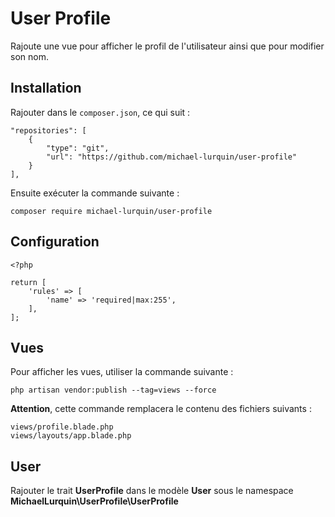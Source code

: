 # User Profile

Rajoute une vue pour afficher le profil de l'utilisateur ainsi que pour modifier son nom.

## Installation

Rajouter dans le `composer.json`, ce qui suit :

```
"repositories": [
    {
        "type": "git",
        "url": "https://github.com/michael-lurquin/user-profile"
    }
],
```

Ensuite exécuter la commande suivante :

```
composer require michael-lurquin/user-profile
```

## Configuration

```
<?php

return [
    'rules' => [
        'name' => 'required|max:255',
    ],
];
```

## Vues

Pour afficher les vues, utiliser la commande suivante :

```
php artisan vendor:publish --tag=views --force
```

**Attention**, cette commande remplacera le contenu des fichiers suivants :

```
views/profile.blade.php
views/layouts/app.blade.php
```

## User

Rajouter le trait **UserProfile** dans le modèle **User** sous le namespace **MichaelLurquin\UserProfile\UserProfile**